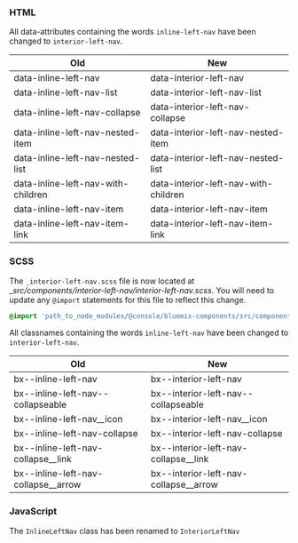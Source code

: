 ### HTML

All data-attributes containing the words `inline-left-nav` have been changed to `interior-left-nav`.

| Old                           | New                        |
|------------------------------------|------------------------------------|
| data-inline-left-nav | data-interior-left-nav |
| data-inline-left-nav-list | data-interior-left-nav-list |
| data-inline-left-nav-collapse | data-interior-left-nav-collapse |
| data-inline-left-nav-nested-item |  data-interior-left-nav-nested-item |
| data-inline-left-nav-nested-list | data-interior-left-nav-nested-list |
| data-inline-left-nav-with-children |  data-interior-left-nav-with-children |
| data-inline-left-nav-item | data-interior-left-nav-item |
| data-inline-left-nav-item-link | data-interior-left-nav-item-link |

### SCSS

The `_interior-left-nav.scss` file is now located at __src/components/interior-left-nav/_interior-left-nav.scss__. You will need to update any `@import` statements for this file to reflect this change.

```scss
@import 'path_to_node_modules/@console/bluemix-components/src/components/interior-left-nav/interior-left-nav';
```

All classnames containing the words `inline-left-nav` have been changed to `interior-left-nav`.

| Old                           | New                        |
|------------------------------------|------------------------------------|
| bx--inline-left-nav | bx--interior-left-nav |
| bx--inline-left-nav--collapseable | bx--interior-left-nav--collapseable |
| bx--inline-left-nav__icon | bx--interior-left-nav__icon |
| bx--inline-left-nav-collapse |  bx--interior-left-nav-collapse |
| bx--inline-left-nav-collapse__link | bx--interior-left-nav-collapse__link |
| bx--inline-left-nav-collapse__arrow |  bx--interior-left-nav-collapse__arrow |

### JavaScript

The `InlineLeftNav` class has been renamed to `InteriorLeftNav`
